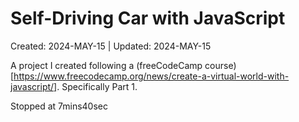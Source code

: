 # Self-Driving Car with JavaScript
Created: 2024-MAY-15 | Updated: 2024-MAY-15

A project I created following a (freeCodeCamp course)[https://www.freecodecamp.org/news/create-a-virtual-world-with-javascript/]. Specifically Part 1.

Stopped at 7mins40sec
